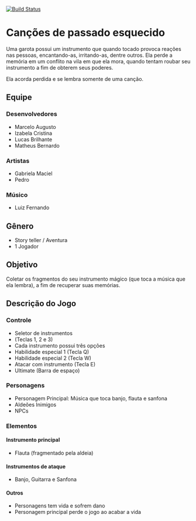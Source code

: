 [![Build Status](https://travis-ci.org/IJEGrupo8/CancoesPassadoEsquecido.svg?branch=devel)](https://travis-ci.org/IJEGrupo8/CancoesPassadoEsquecido)

# Canções de passado esquecido
Uma garota possui um instrumento que quando tocado provoca reações nas pessoas, encantando-as, irritando-as, dentre outros. Ela perde a memória em um conflito na vila em que ela mora, quando tentam roubar seu instrumento a fim de obterem seus poderes.


Ela acorda perdida e se lembra somente de uma canção.

## Equipe

### Desenvolvedores
- Marcelo Augusto
- Izabela Cristina
- Lucas Brilhante
- Matheus Bernardo

### Artistas
- Gabriela Maciel
- Pedro

### Músico
- Luiz Fernando

## Gênero
- Story teller / Aventura
- 1 Jogador

## Objetivo
Coletar os fragmentos do seu instrumento mágico (que toca a música que ela lembra), a fim de recuperar suas memórias.

## Descrição do Jogo

### Controle
- Seletor de instrumentos 
- (Teclas 1, 2 e 3)
- Cada instrumento possui três opções
- Habilidade especial 1 (Tecla Q)
- Habilidade especial 2 (Tecla W)
- Atacar com instrumento (Tecla E)
- Ultimate (Barra de espaço)

### Personagens
- Personagem Principal: Música que toca banjo, flauta e sanfona
- Aldeões Inimigos
- NPCs

### Elementos
#### Instrumento principal
- Flauta (fragmentado pela aldeia)

#### Instrumentos de ataque
- Banjo,  Guitarra e Sanfona

#### Outros
- Personagens tem vida e sofrem dano
- Personagem principal perde o jogo ao acabar a vida

